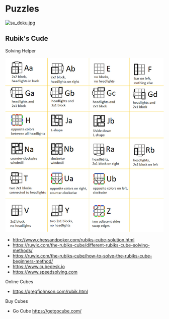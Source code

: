 # Puzzles

[![su_doku.jpg](https://imgs.xkcd.com/comics/su_doku.jpg)](https://xkcd.com/)

## Rubik's Cude

Solving Helper

![_RubixCube](_RubixCube.jpg)

- <http://www.chessandpoker.com/rubiks-cube-solution.html>
- <https://ruwix.com/the-rubiks-cube/different-rubiks-cube-solving-methods/>
- <https://ruwix.com/the-rubiks-cube/how-to-solve-the-rubiks-cube-beginners-method/>
- <https://www.cubedesk.io>
- <https://www.speedsolving.com>

Online Cubes

- <https://gregfjohnson.com/rubik.html>

Buy Cubes

- Go Cube <https://getgocube.com/>
